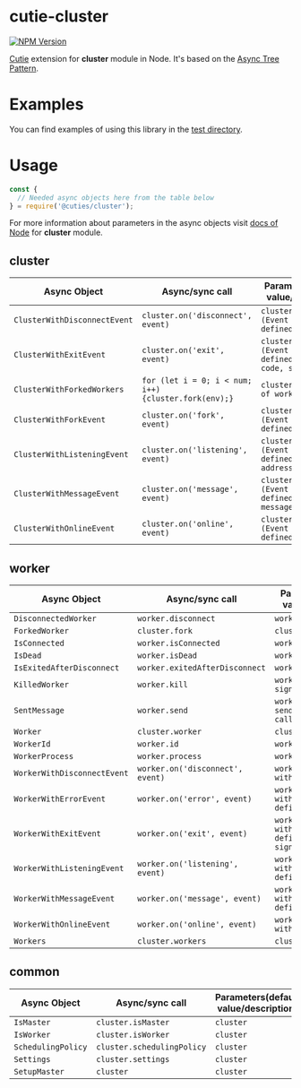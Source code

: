 # cutie-cluster

[![NPM Version][npm-image]][npm-url]

[Cutie](https://github.com/Guseyn/cutie) extension for <b>cluster</b> module in Node. It's based on the [Async Tree Pattern](https://github.com/Guseyn/async-tree-patern/blob/master/Async_Tree_Patern.pdf).


# Examples

You can find examples of using this library in the [test directory](https://github.com/Guseyn/cutie-cluster/tree/master/test).

# Usage

```js
const {
  // Needed async objects here from the table below
} = require('@cuties/cluster');
```
For more information about parameters in the async objects visit [docs of Node](https://nodejs.org/en/docs/) for <b>cluster</b> module.

## cluster

| Async Object  | Async/sync call | Parameters(default value/description) | Representation result |
| ------------- | ----------------| ---------- | --------------------- |
| `ClusterWithDisconnectEvent` | `cluster.on('disconnect', event)` | `cluster, event (Event with definedBody(worker))` | `cluster` |
| `ClusterWithExitEvent` | `cluster.on('exit', event)` | `cluster, event (Event with definedBody(worker, code, signal))` | `cluster` |
| `ClusterWithForkedWorkers` | `for (let i = 0; i < num; i++) {cluster.fork(env);}` | `cluster, num(number of workers), env` | `cluster` |
| `ClusterWithForkEvent` | `cluster.on('fork', event)` | `cluster, event (Event with definedBody(worker))` | `cluster` |
| `ClusterWithListeningEvent` | `cluster.on('listening', event)` | `cluster, event (Event with definedBody(worker, address))` | `cluster` |
| `ClusterWithMessageEvent` | `cluster.on('message', event)` | `cluster, event (Event with definedBody(worker, message, handle))` | `cluster` |
| `ClusterWithOnlineEvent` | `cluster.on('online', event)` | `cluster, event (Event with definedBody(worker))` | `cluster` |

## worker

| Async Object  | Async/sync call | Parameters(default value/description) | Representation result |
| ------------- | ----------------| ---------- | --------------------- |
| `DisconnectedWorker` | `worker.disconnect` | `worker` | `worker` |
| `ForkedWorker` | `cluster.fork` | `cluster, env` | `worker` |
| `IsConnected` | `worker.isConnected` | `worker` | `boolean` |
| `IsDead` | `worker.isDead` | `worker` | `boolean` |
| `IsExitedAfterDisconnect` | `worker.exitedAfterDisconnect` | `worker` | `boolean` |
| `KilledWorker` | `worker.kill` | `worker, signal('SIGTERM')` | `worker` |
| `SentMessage` | `worker.send` | `worker, message[, sendHandle][, callback]` | `message(string)` |
| `Worker` | `cluster.worker` | `cluster` | `worker` |
| `WorkerId` | `worker.id` | `worker` | `number` |
| `WorkerProcess` | `worker.process` | `worker` | `process` |
| `WorkerWithDisconnectEvent` | `worker.on('disconnect', event)` | `worker, event(Event with definedBody())` | `worker` |
| `WorkerWithErrorEvent` | `worker.on('error', event)` | `worker, event(Event with definedBody(error))` | `worker` |
| `WorkerWithExitEvent` | `worker.on('exit', event)` | `worker, event(Event with definedBody(code, signal))` | `worker` |
| `WorkerWithListeningEvent` | `worker.on('listening', event)` | `worker, event(Event with definedBody(address))` | `worker` |
| `WorkerWithMessageEvent` | `worker.on('message', event)` | `worker, event(Event with definedBody(msg))` | `worker` |
| `WorkerWithOnlineEvent` | `worker.on('online', event)` | `worker, event (Event with definedBody())` | `worker` |
| `Workers` | `cluster.workers` | `cluster` | `object` |

## common

| Async Object  | Async/sync call | Parameters(default value/description) | Representation result |
| ------------- | ----------------| ---------- | --------------------- |
| `IsMaster` | `cluster.isMaster` | `cluster` | `boolean` |
| `IsWorker` | `cluster.isWorker` | `cluster` | `boolean` |
| `SchedulingPolicy` | `cluster.schedulingPolicy` | `cluster` | `number` |
| `Settings` | `cluster.settings` | `cluster` | `object` |
| `SetupMaster` | `cluster` | `cluster` | `process` |

[npm-image]: https://img.shields.io/npm/v/@cuties/cluster.svg
[npm-url]: https://npmjs.org/package/@cuties/cluster
